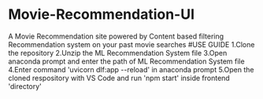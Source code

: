 # Movie-Recommendation-UI
A Movie Recommendation site powered by Content based filtering Recommendation system on your past movie searches
#USE GUIDE
1.Clone the repository
2.Unzip the ML Recommendation System file
3.Open anaconda prompt and enter the path of ML Recommendation System file
4.Enter command 'uvicorn dlf:app --reload' in anaconda prompt
5.Open the cloned respository with VS Code and run 'npm start' inside frontend 'directory'

